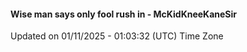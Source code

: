#### Wise man says only fool rush in - McKidKneeKaneSir
Updated on 01/11/2025 - 01:03:32 (UTC) Time Zone
